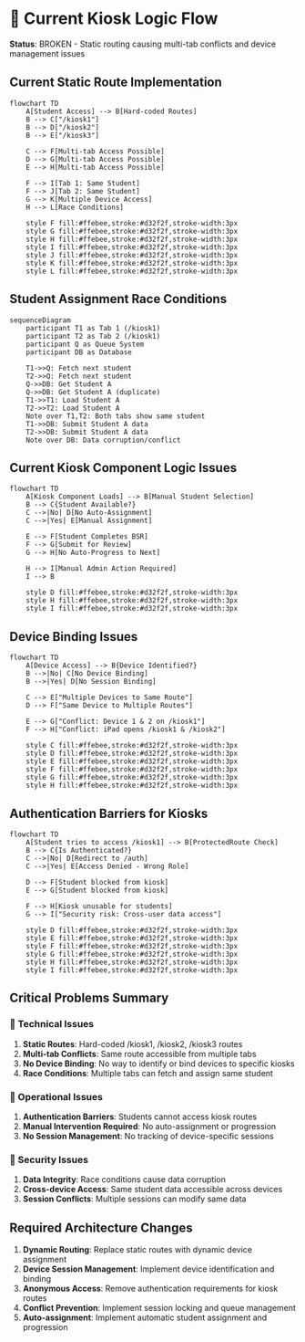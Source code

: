 # 🔴 Current Kiosk Logic Flow

**Status**: BROKEN - Static routing causing multi-tab conflicts and device management issues

## Current Static Route Implementation

```mermaid
flowchart TD
    A[Student Access] --> B[Hard-coded Routes]
    B --> C["/kiosk1"]
    B --> D["/kiosk2"] 
    B --> E["/kiosk3"]
    
    C --> F[Multi-tab Access Possible]
    D --> G[Multi-tab Access Possible]
    E --> H[Multi-tab Access Possible]
    
    F --> I[Tab 1: Same Student]
    F --> J[Tab 2: Same Student]
    G --> K[Multiple Device Access]
    H --> L[Race Conditions]
    
    style F fill:#ffebee,stroke:#d32f2f,stroke-width:3px
    style G fill:#ffebee,stroke:#d32f2f,stroke-width:3px
    style H fill:#ffebee,stroke:#d32f2f,stroke-width:3px
    style I fill:#ffebee,stroke:#d32f2f,stroke-width:3px
    style J fill:#ffebee,stroke:#d32f2f,stroke-width:3px
    style K fill:#ffebee,stroke:#d32f2f,stroke-width:3px
    style L fill:#ffebee,stroke:#d32f2f,stroke-width:3px
```

## Student Assignment Race Conditions

```mermaid
sequenceDiagram
    participant T1 as Tab 1 (/kiosk1)
    participant T2 as Tab 2 (/kiosk1)
    participant Q as Queue System
    participant DB as Database

    T1->>Q: Fetch next student
    T2->>Q: Fetch next student
    Q->>DB: Get Student A
    Q->>DB: Get Student A (duplicate)
    T1->>T1: Load Student A
    T2->>T2: Load Student A
    Note over T1,T2: Both tabs show same student
    T1->>DB: Submit Student A data
    T2->>DB: Submit Student A data
    Note over DB: Data corruption/conflict
```

## Current Kiosk Component Logic Issues

```mermaid
flowchart TD
    A[Kiosk Component Loads] --> B[Manual Student Selection]
    B --> C{Student Available?}
    C -->|No| D[No Auto-Assignment]
    C -->|Yes| E[Manual Assignment]
    
    E --> F[Student Completes BSR]
    F --> G[Submit for Review]
    G --> H[No Auto-Progress to Next]
    
    H --> I[Manual Admin Action Required]
    I --> B
    
    style D fill:#ffebee,stroke:#d32f2f,stroke-width:3px
    style H fill:#ffebee,stroke:#d32f2f,stroke-width:3px
    style I fill:#ffebee,stroke:#d32f2f,stroke-width:3px
```

## Device Binding Issues

```mermaid
flowchart TD
    A[Device Access] --> B{Device Identified?}
    B -->|No| C[No Device Binding]
    B -->|Yes| D[No Session Binding]
    
    C --> E["Multiple Devices to Same Route"]
    D --> F["Same Device to Multiple Routes"]
    
    E --> G["Conflict: Device 1 & 2 on /kiosk1"]
    F --> H["Conflict: iPad opens /kiosk1 & /kiosk2"]
    
    style C fill:#ffebee,stroke:#d32f2f,stroke-width:3px
    style D fill:#ffebee,stroke:#d32f2f,stroke-width:3px
    style E fill:#ffebee,stroke:#d32f2f,stroke-width:3px
    style F fill:#ffebee,stroke:#d32f2f,stroke-width:3px
    style G fill:#ffebee,stroke:#d32f2f,stroke-width:3px
    style H fill:#ffebee,stroke:#d32f2f,stroke-width:3px
```

## Authentication Barriers for Kiosks

```mermaid
flowchart TD
    A[Student tries to access /kiosk1] --> B[ProtectedRoute Check]
    B --> C{Is Authenticated?}
    C -->|No| D[Redirect to /auth]
    C -->|Yes| E[Access Denied - Wrong Role]
    
    D --> F[Student blocked from kiosk]
    E --> G[Student blocked from kiosk]
    
    F --> H[Kiosk unusable for students]
    G --> I["Security risk: Cross-user data access"]
    
    style D fill:#ffebee,stroke:#d32f2f,stroke-width:3px
    style E fill:#ffebee,stroke:#d32f2f,stroke-width:3px
    style F fill:#ffebee,stroke:#d32f2f,stroke-width:3px
    style G fill:#ffebee,stroke:#d32f2f,stroke-width:3px
    style H fill:#ffebee,stroke:#d32f2f,stroke-width:3px
    style I fill:#ffebee,stroke:#d32f2f,stroke-width:3px
```

## Critical Problems Summary

### 🔴 Technical Issues
1. **Static Routes**: Hard-coded /kiosk1, /kiosk2, /kiosk3 routes
2. **Multi-tab Conflicts**: Same route accessible from multiple tabs
3. **No Device Binding**: No way to identify or bind devices to specific kiosks
4. **Race Conditions**: Multiple tabs can fetch and assign same student

### 🔴 Operational Issues
1. **Authentication Barriers**: Students cannot access kiosk routes
2. **Manual Intervention Required**: No auto-assignment or progression
3. **No Session Management**: No tracking of device-specific sessions

### 🔴 Security Issues
1. **Data Integrity**: Race conditions cause data corruption
2. **Cross-device Access**: Same student data accessible across devices
3. **Session Conflicts**: Multiple sessions can modify same data

## Required Architecture Changes
1. **Dynamic Routing**: Replace static routes with dynamic device assignment
2. **Device Session Management**: Implement device identification and binding
3. **Anonymous Access**: Remove authentication requirements for kiosk routes
4. **Conflict Prevention**: Implement session locking and queue management
5. **Auto-assignment**: Implement automatic student assignment and progression